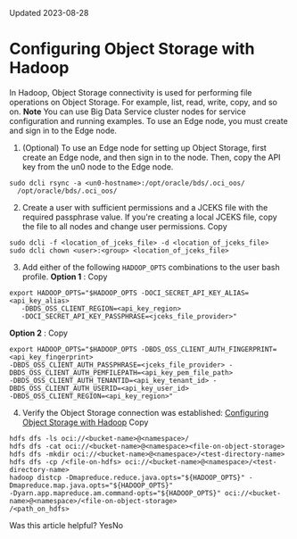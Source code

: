Updated 2023-08-28
# Configuring Object Storage with Hadoop
In Hadoop, Object Storage connectivity is used for performing file operations on Object Storage. For example, list, read, write, copy, and so on.
**Note** You can use Big Data Service cluster nodes for service configuration and running examples. To use an Edge node, you must create and sign in to the Edge node.
  1. (Optional) To use an Edge node for setting up Object Storage, first create an Edge node, and then sign in to the node. Then, copy the API key from the un0 node to the Edge node.
```
sudo dcli rsync -a <un0-hostname>:/opt/oracle/bds/.oci_oos/
  /opt/oracle/bds/.oci_oos/
```

  2. Create a user with sufficient permissions and a JCEKS file with the required passphrase value. If you're creating a local JCEKS file, copy the file to all nodes and change user permissions. 
Copy
```
sudo dcli -f <location_of_jceks_file> -d <location_of_jceks_file>
sudo dcli chown <user>:<group> <location_of_jceks_file>
```

  3. Add either of the following `HADOOP_OPTS` combinations to the user bash profile.
**Option 1** :
Copy
```
export HADOOP_OPTS="$HADOOP_OPTS -DOCI_SECRET_API_KEY_ALIAS=<api_key_alias>
   -DBDS_OSS_CLIENT_REGION=<api_key_region>
   -DOCI_SECRET_API_KEY_PASSPHRASE=<jceks_file_provider>"
```

**Option 2** :
Copy
```
export HADOOP_OPTS="$HADOOP_OPTS -DBDS_OSS_CLIENT_AUTH_FINGERPRINT=<api_key_fingerprint> 
-DBDS_OSS_CLIENT_AUTH_PASSPHRASE=<jceks_file_provider> -DBDS_OSS_CLIENT_AUTH_PEMFILEPATH=<api_key_pem_file_path> 
-DBDS_OSS_CLIENT_AUTH_TENANTID=<api_key_tenant_id> -DBDS_OSS_CLIENT_AUTH_USERID=<api_key_user_id> 
-DBDS_OSS_CLIENT_REGION=<api_key_region>"
```

  4. Verify the Object Storage connection was established:
[Configuring Object Storage with Hadoop](https://docs.oracle.com/en-us/iaas/Content/bigdata/hadoop-odh-os-config-hadoop.htm#hadoop "In Hadoop, Object Storage connectivity is used for performing file operations on Object Storage. For example, list, read, write, copy, and so on.")
Copy
```
hdfs dfs -ls oci://<bucket-name>@<namespace>/
hdfs dfs -cat oci://<bucket-name>@<namespace><file-on-object-storage>
hdfs dfs -mkdir oci://<bucket-name>@<namespace>/<test-directory-name>
hdfs dfs -cp /<file-on-hdfs> oci://<bucket-name>@<namespace>/<test-directory-name>
hadoop distcp -Dmapreduce.reduce.java.opts="${HADOOP_OPTS}" -Dmapreduce.map.java.opts="${HADOOP_OPTS}" 
-Dyarn.app.mapreduce.am.command-opts="${HADOOP_OPTS}" oci://<bucket-name>@<namespace>/<file-on-object-storage>
/<path_on_hdfs>
```



Was this article helpful?
YesNo

